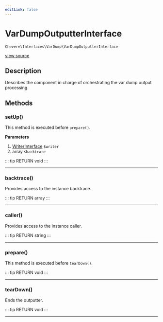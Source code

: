 ```yaml
---
editLink: false
---
```


# VarDumpOutputterInterface

`Chevere\Interfaces\VarDump\VarDumpOutputterInterface`

[view source](https://github.com/chevere/chevere/blob/master/interfaces/VarDump/VarDumpOutputterInterface.php)

## Description

Describes the component in charge of orchestrating the var dump output processing.

## Methods

### setUp()

This method is executed before `prepare()`.

**Parameters**

1. [WriterInterface](../Writer/WriterInterface.md) `$writer`
2. array `$backtrace`

::: tip RETURN
void
:::

---

### backtrace()

Provides access to the instance backtrace.

::: tip RETURN
array
:::

---

### caller()

Provides access to the instance caller.

::: tip RETURN
string
:::

---

### prepare()

This method is executed before `tearDown()`.

::: tip RETURN
void
:::

---

### tearDown()

Ends the outputter.

::: tip RETURN
void
:::

---
